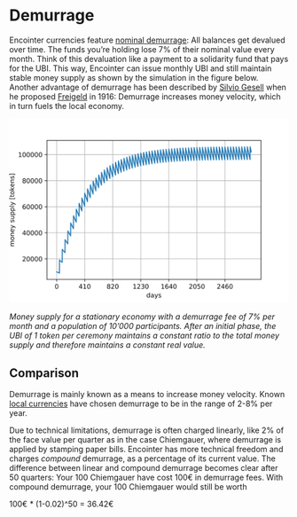 # Demurrage

Encointer currencies feature [nominal demurrage](https://en.wikipedia.org/wiki/Demurrage_(currency)): All balances get devalued over time. The funds you’re holding lose 7% of their nominal value every month. Think of this devaluation like a payment to a solidarity fund that pays for the UBI. This way, Encointer can issue monthly UBI and still maintain stable money supply as shown by the simulation in the figure below. Another advantage of demurrage has been described by [Silvio Gesell](https://en.wikipedia.org/wiki/Silvio_Gesell) when he proposed [Freigeld](https://en.wikipedia.org/wiki/Freigeld) in 1916: Demurrage increases money velocity, which in turn fuels the local economy.

![demurrage](./fig/ubi-vs-demurrage-balance.svg)

*Money supply for a stationary economy with a demurrage fee of 7% per month and a population of 10’000 participants. After an initial phase, the UBI of 1 token per ceremony maintains a constant ratio to the total money supply and therefore maintains a constant real value.*

## Comparison

Demurrage is mainly known as a means to increase money velocity. Known [local currencies](economics-local-currencies.md) have chosen demurrage to be in the range of 2-8% per year.

Due to technical limitations, demurrage is often charged linearly, like 2% of the face value per quarter as in the case Chiemgauer, where demurrage is applied by stamping paper bills. Encointer has more technical freedom and charges *compound* demurrage, as a percentage of its current value. The difference between linear and compound demurrage becomes clear after 50 quarters: Your 100 Chiemgauer have cost 100€ in demurrage fees. With compound demurrage, your 100 Chiemgauer would still be worth

100€ * (1-0.02)^50 = 36.42€
